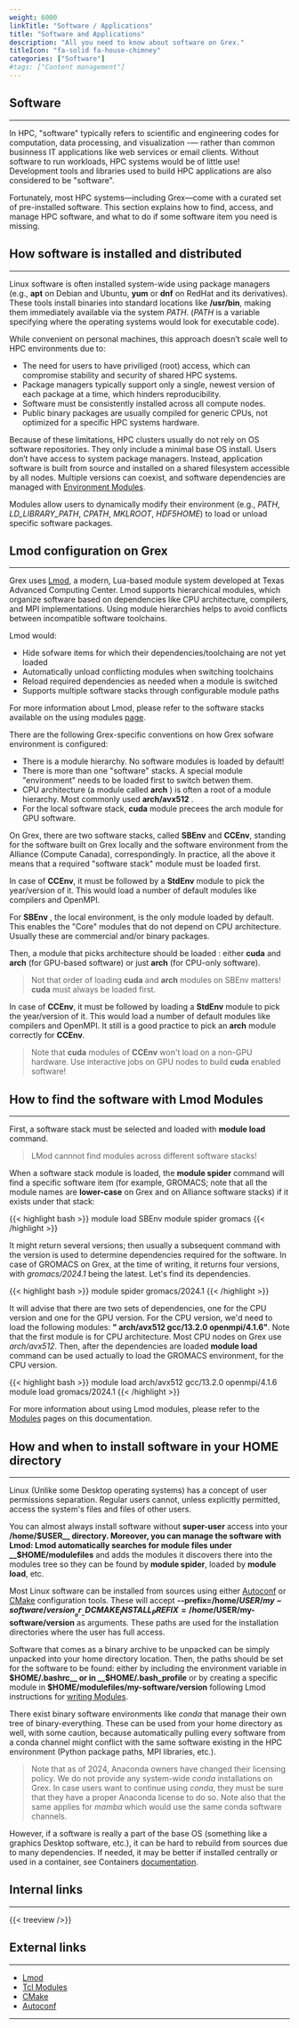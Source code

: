 ```yaml
---
weight: 6000
linkTitle: "Software / Applications"
title: "Software and Applications"
description: "All you need to know about software on Grex."
titleIcon: "fa-solid fa-house-chimney"
categories: ["Software"]
#tags: ["Content management"]
---
```


## Software
---

<!--
In the HPC world, software is more often meant as codes that do some scientific or engineering computation, data processing and visualization (as opposed to web services, relational databases, client-server business systems, email and office, ... etc.)
Tools and libraries used to develop HPC software are also software, and have several best practices associated with them. Some of  that will be covered below. Without means to provide software to do computations, HPC systems would be rather useless.
Fortunately, most HPC systems, and Grex is no exception, come with a pre-installed, curated software stack. This section covers how to find the installed software, how to access it, and what options you have if some of the software you need is missing.
-->

In HPC, "software" typically refers to scientific and engineering codes for computation, data processing, and visualization -— rather than common businness IT applications like web services or email clients.
Without software to run workloads, HPC systems would be of little use! Development tools and libraries used to build HPC applications are also considered to be "software". 

Fortunately, most HPC systems—including Grex—come with a curated set of pre-installed software. This section explains how to find, access, and manage HPC software, and what to do if some software item you need is missing.


## How software is installed and distributed
---

<!--
There are several mechanisms of software installation under Linux. One of them is using Linux software package manager (__apt__ on Ubuntu, __yum__ on Centos, ... etc.) and a binary package repository provided by some third party. These package managers would install a version of the code system wide, into standard OS directories like __/usr/bin__ where it would be immediately available in the system's PATH (PATH is a variable that specifies where the operating systems would look for executable code).
This method of installation is often practiced on a person's own workstations, because it requires no knowledge other than syntax of the OS package manager. There are however significant drawbacks to it for using on HPC clusters that consists of many compute nodes and are shared by many users:

> - Need of root access to install in the base OS is a systems stability and security threat and has a potential of users interfering with each other.
> - Package managers as a rule do not keep several versions of the same package; they are geared towards having only the newest one (as in "software update"), which poses a problem for reproducible research.
> - A package should be installed across all the nodes of the cluster; thus, the installations should be somehow managed.
> - Binary packages in public repos tend to be compiled for generic CPU architectures rather than optimized for a particular system.

Thus, in the HPC world, as a rule, only a minimal set of core Linux OS packages is installed by system administrators, and no access to package managers is given to the end users. There are ways to let users have their own Linux OS images through virtualization and containerization technologies (see the [containers](/software/containers/) section) when it is necessary.
On most of the HPC machines, the application software is recompiled from sources and installed into a shared filesystem so that each compute node has access to the same code or program. Multiple versions of a software package can be installed into each own PATH; dependencies between software (such as libraries from one package needed to be accessed by another package) are tracked via a special software called Environmental Modules.
The Modules package would manipulate the PATH (and other systems environment variables like **LD_LIBRARY_PATH**, **CPATH** and application-specific ones like **MKLROOT**, **HDF5_HOME**) on user request, "loading" and "unloading" specified software items.
The two most popular Modules are the original [Tcl Modules](http://modules.sourceforge.net/) and its [Lmod](https://lmod.readthedocs.io/en/latest/) rewrite in Lua at [TACC](https://www.tacc.utexas.edu/research-development/tacc-projects/lmod). On the new Grex, **Lmod** is used.
-->

Linux software is often installed system-wide using package managers (e.g., __apt__ on Debian and Ubuntu, __yum__ or __dnf__ on RedHat and its derivatives). These tools install binaries into standard locations like __/usr/bin__, making them immediately available via the system _PATH_. 
(_PATH_ is a variable specifying where the operating systems would look for executable code). 

While convenient on personal machines, this approach doesn’t scale well to HPC environments due to:

 * The need for users to have priviliged (root) access, which can compromise stability and security of shared HPC systems.
 * Package managers typically support only a single, newest version of each package at a time, which hinders reproducibility.
 * Software must be consistently installed across all compute nodes.
 * Public binary packages are usually compiled for generic CPUs, not optimized for a specific HPC systems hardware.

Because of these limitations, HPC clusters usually do not rely on OS software repositories. They only include a minimal base OS install. Users don’t have access to system package managers. Instead, application software is built from source and installed on a shared filesystem accessible by all nodes. Multiple versions can coexist, and software dependencies are managed with [Environment Modules](/software/using-modules).

Modules allow users to dynamically modify their environment (e.g., _PATH_, _LD_LIBRARY_PATH_, _CPATH_, _MKLROOT_, _HDF5HOME_) to load or unload specific software packages.

## Lmod configuration on Grex
---

<!--
The main feature of Lmod is the hierarchical module system to provide a better control of software dependencies. Modules for software items that depend on a particular core module (toolchains: a compiler suite, a MPI library) are only accessible after the core modules are loaded. This prevents situations where conflicts appear when software items built with different toolchains are loaded simultaneously. Lmod will also automatically unload conflicting modules and reload their dependencies should toolchain change. Finally, by manipulating module root paths, it is possible to provide more than one software stack per HPC system. For more information, please refer to the software stacks available on Grex and using modules [page](software/using-modules).
-->

Grex uses [Lmod](https://lmod.readthedocs.io/en/latest), a modern, Lua-based module system developed at Texas Advanced Computing Center. Lmod supports hierarchical modules, which organize software based on dependencies like CPU architecture, compilers, and MPI implementations. Using module hierarchies helps to avoid conflicts between incompatible software toolchains.

Lmod would:

 * Hide sofware items for which their dependencies/toolchaing are not yet loaded
 * Automatically unload conflicting modules when switching toolchains
 * Reload required dependencies as needed when a module is switched
 * Supports multiple software stacks through configurable module paths
 
For more information about Lmod, please refer to the software stacks available on the using modules [page](software/using-modules).

There are the following Grex-specific conventions on how Grex sofware environment is configured:

 * There is a module hierarchy. No software modules is loaded by default! 
 * There is more than one  "software" stacks. A special module "environment" needs to be loaded first to switch betwen them. 
 * CPU architecture (a module called __arch__ ) is often a root of a module hierarchy. Most commonly used __arch/avx512__ .
 * For the local software stack, __cuda__ module precees the arch module for GPU software.

On Grex, there are two software stacks, called __SBEnv__ and __CCEnv__, standing for the software built on Grex locally and the software environment from the Alliance (Compute Canada), correspondingly. In practice, all the above it means that a required "software stack" module must be loaded first.

In case of __CCEnv__, it must be followed by a __StdEnv__ module to pick the year/version of it. This would load a number of default modules like compilers and OpenMPI.

For __SBEnv__ , the local environment, is the only module loaded by default. This enables the "Core" modules that do not depend on CPU architecture. Usually these are commercial and/or binary packages.

Then, a module that picks architecture should be loaded : either __cuda__ and __arch__ (for GPU-based software) or just __arch__ (for CPU-only software). 
> Not that order of loading __cuda__ and __arch__ modules on SBEnv matters! __cuda__ must always be loaded first.

In case of __CCEnv__, it must be followed by loading a __StdEnv__ module to pick the year/version of it. This would load a number of default modules like compilers and OpenMPI. It still is a good practice to pick an __arch__ module correctly for __CCEnv__. 
> Note that __cuda__ modules of __CCEnv__ won't load on a non-GPU hardware. Use interactive jobs on GPU nodes to build __cuda__ enabled software!

## How to find the software with Lmod Modules
---

First, a software stack must be selected and loaded with __module load__ command.

> LMod cannnot find modules across different software stacks!

When a software stack  module is loaded, the **module spider** command will find a specific software item (for example, GROMACS; note that all the module names are __lower-case__ on Grex and on Alliance software stacks) if it exists under that stack:

{{< highlight bash >}}
module load SBEnv
module spider gromacs
{{< /highlight >}}

It might return several versions; then usually a subsequent command with the version is used to determine dependencies required for the software. 
In case of GROMACS on Grex, at the time of writing, it returns four versions, with _gromacs/2024.1_ being the latest. Let's find its dependencies.

{{< highlight bash >}}
module spider gromacs/2024.1
{{< /highlight >}}

It will advise that there are two sets of dependencies, one for the CPU version and one for the GPU version. 
For the CPU version, we'd need to load the following modules: __"  arch/avx512  gcc/13.2.0  openmpi/4.1.6"__. Note that the first module is for CPU architecture. Most CPU nodes on Grex use _arch/avx512_.
Then, after the  dependencies are loaded  **module load** command can be used actually to load the GROMACS environment, for the CPU version. 

{{< highlight bash >}}
module load arch/avx512  gcc/13.2.0  openmpi/4.1.6
module load gromacs/2024.1
{{< /highlight >}}

For more information about using Lmod modules, please refer to the [Modules](software/using-modules) pages on this documentation.

## How and when to install software in your HOME directory
---

Linux (Unlike some Desktop operating systems) has a concept of user permissions separation. Regular users cannot, unless explicitly permitted, access the system's files and files of other users.

You can almost always install software without **super-user** access into your __/home/$USER__ directory. Moreover, you can manage the software with Lmod: Lmod automatically searches for module files under __$HOME/modulefiles__ and adds the modules it discovers there into the modules tree so they can be found by __module spider__, loaded by __module load__, etc.

Most Linux software can be installed from sources using either [Autoconf](https://www.gnu.org/software/autoconf/) or [CMake](https://cmake.org/) configuration tools. These will accept __-\-prefix=/home/$USER/my-software/version__ or __-DCMAKE_INSTALL_PREFIX=/home/$USER/my-software/version__ as arguments. These paths are used for the installation directories where the user has full access.

Software that comes as a binary archive to be unpacked can be simply unpacked into your home directory location. Then, the paths should be set for the software to be found: either by including the environment variable in __$HOME/.bashrc__ or in __$HOME/.bash_profile__ or by creating a specific module in __$HOME/modulefiles/my-software/version__ following Lmod instructions for [writing Modules](https://lmod.readthedocs.io/en/latest/015_writing_modules.html).

There exist binary software environments like _conda_ that manage their own tree of binary-everything. These can be used from your home directory as well, with some caution, because automatically pulling every software from a conda channel might conflict with the same software existing in the HPC environment (Python package paths, MPI libraries, etc.).
> Note that as of 2024, Anaconda owners have changed their licensing policy. We do not provide any system-wide _conda_ installations on Grex. In case users want to continue using _conda_, they must be sure that they have a proper Anaconda license to do so. Note also that the same applies for _mamba_ which would use the same conda software channels.

However, if a software is really a part of the base OS (something like a graphics Desktop software, etc.), it can be hard to rebuild from sources due to many dependencies. If needed, it may be better if installed centrally or used in a container, see Containers [documentation](software/containers).

## Internal links
---

{{< treeview />}}

## External links
---

* [Lmod](https://lmod.readthedocs.io/en/latest/ "LMod, a new Lua Module system")
* [Tcl Modules](http://modules.sourceforge.net/ "Original Tcl Modules")
* [CMake](https://cmake.org/ "CMake")
* [Autoconf](https://www.gnu.org/software/autoconf/ "Autoconf")

---

<!-- Changes and update:
* Last reviewed on: Apr 8, 2025.
-->
